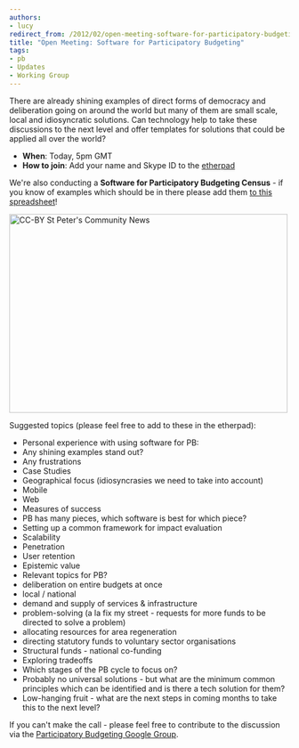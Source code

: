 ```yaml
--- 
authors:
- lucy
redirect_from: /2012/02/open-meeting-software-for-participatory-budgeting/
title: "Open Meeting: Software for Participatory Budgeting"
tags: 
- pb
- Updates
- Working Group
---
```

There are already shining examples of direct forms of democracy and deliberation going on around the world but many of them are small scale, local and idiosyncratic solutions. Can technology help to take these discussions to the next level and offer templates for solutions that could be applied all over the world? 

* **When**: Today, 5pm GMT
* **How to join**: Add your name and Skype ID to the [etherpad](http://wdmmg.okfnpad.org/pb)

We're also conducting a **Software for Participatory Budgeting Census** - if you know of examples which should be in there please add them [to this spreadsheet](https://docs.google.com/spreadsheet/ccc?key=0AvoV_cBqwo28dE9fZy02NEt2UGxPTnRQMTEzaUhTOGc#gid=0)! 

<img alt="CC-BY St Peter&#039;s Community News" src="http://farm5.staticflickr.com/4022/4512444887_3a28560518.jpg" title="Participatory Budgeting " class="alignnone" width="500" height="357" />

Suggested topics (please feel free to add to these in the etherpad): 

* Personal experience with using software for PB:
 * Any shining examples stand out?
 * Any frustrations
* Case Studies
 * Geographical focus (idiosyncrasies we need to take into account)
 * Mobile
 * Web 
* Measures of success
 * PB has many pieces, which software is best for which piece?
 * Setting up a common framework for impact evaluation
 * Scalability
 * Penetration
 * User retention
 * Epistemic value
* Relevant topics for PB?
 * deliberation on entire budgets at once
 * local / national 
 * demand and supply of services & infrastructure
 * problem-solving (a la fix my street - requests for more funds to be directed to solve a problem)
 * allocating resources for area regeneration
 * directing statutory funds to voluntary sector organisations
 * Structural funds - national co-funding
 * Exploring tradeoffs
* Which stages of the PB cycle to focus on? 
* Probably no universal solutions - but what are the minimum common principles which can be identified and is there a tech solution for them?
* Low-hanging fruit - what are the next steps in coming months to take this to the next level? 

If you can't make the call - please feel free to contribute to the discussion via the [Participatory Budgeting Google Group](http://groups.google.com/group/participatorybudgeting?pli=1). 
